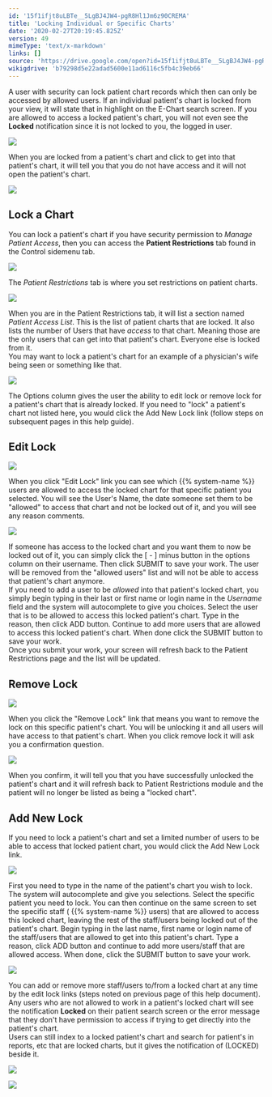 ```yaml
---
id: '15f1ifjt8uLBTe__5LgBJ4JW4-pgR8Hl1Jm6z90CREMA'
title: 'Locking Individual or Specific Charts'
date: '2020-02-27T20:19:45.825Z'
version: 49
mimeType: 'text/x-markdown'
links: []
source: 'https://drive.google.com/open?id=15f1ifjt8uLBTe__5LgBJ4JW4-pgR8Hl1Jm6z90CREMA'
wikigdrive: 'b79298d5e22adad5600e11ad6116c5fb4c39eb66'
---
```

A user with security can lock patient chart records which then can only be accessed by allowed users. If an individual patient's chart is locked from your view, it will state that in highlight on the E-Chart search screen. If you are allowed to access a locked patient's chart, you will not even see the **Locked** notification since it is not locked to you, the logged in user.

![](../locking-individual-or-specific-charts.assets/e9096fa579ee5310390d1838ea7e9b6c.png)

When you are locked from a patient's chart and click to get into that patient's chart, it will tell you that you do not have access and it will not open the patient's chart.

![](../locking-individual-or-specific-charts.assets/14aa3aa11d7910ffd89cbe696baae85a.png)


## Lock a Chart

You can lock a patient's chart if you have security permission to *Manage Patient Access*, then you can access the **Patient Restrictions** tab found in the Control sidemenu tab.

![](../locking-individual-or-specific-charts.assets/dea0f6d493002db666717f2b6f27c3a6.png)

The *Patient Restrictions* tab is where you set restrictions on patient charts.

![](../locking-individual-or-specific-charts.assets/56c4117ea1a351f56e24587ee2286b6e.png)

When you are in the Patient Restrictions tab, it will list a section named *Patient Access List*. This is the list of patient charts that are locked. It also lists the number of Users that have *access* to that chart. Meaning those are the only users that can get into that patient's chart. Everyone else is locked from it.  
You may want to lock a patient's chart for an example of a physician's wife being seen or something like that.

![](../locking-individual-or-specific-charts.assets/a0c36f7b0d6f8254efc86b83e210cc45.png)

The Options column gives the user the ability to edit lock or remove lock for a patient's chart that is already locked. If you need to "lock" a patient's chart not listed here, you would click the Add New Lock link (follow steps on subsequent pages in this help guide).

## Edit Lock


![](../locking-individual-or-specific-charts.assets/cd835ac2fcbf2085539e2ace43ff2263.png)

When you click "Edit Lock" link you can see which {{% system-name %}} users are allowed to access the locked chart for that specific patient you selected. You will see the User's Name, the date someone set them to be "allowed" to access that chart and not be locked out of it, and you will see any reason comments.

![](../locking-individual-or-specific-charts.assets/73520580f52cce034f5dde1c07d1b14e.png)

If someone has access to the locked chart and you want them to now be locked out of it, you can simply click the [ - ] minus button in the options column on their username. Then click SUBMIT to save your work. The user will be removed from the "allowed users" list and will not be able to access that patient's chart anymore.  
If you need to add a user to be *allowed* into that patient's locked chart, you simply begin typing in their last or first name or login name in the *Username* field and the system will autocomplete to give you choices. Select the user that is to be allowed to access this locked patient's chart. Type in the reason, then click ADD button. Continue to add more users that are allowed to access this locked patient's chart. When done click the SUBMIT button to save your work.  
Once you submit your work, your screen will refresh back to the Patient Restrictions page and the list will be updated.

## Remove Lock


![](../locking-individual-or-specific-charts.assets/3032b566b3c4d0523a2d78d0ad793d94.png)

When you click the "Remove Lock" link that means you want to remove the lock on this specific patient's chart. You will be unlocking it and all users will have access to that patient's chart. When you click remove lock it will ask you a confirmation question.

![](../locking-individual-or-specific-charts.assets/71890deb091f6935bd1c46d01c30e9f1.png)

When you confirm, it will tell you that you have successfully unlocked the patient's chart and it will refresh back to Patient Restrictions module and the patient will no longer be listed as being a "locked chart".

## Add New Lock

If you need to lock a patient's chart and set a limited number of users to be able to access that locked patient chart, you would click the Add New Lock link.

![](../locking-individual-or-specific-charts.assets/cbf9589a93143e3246c3e4bea776c4b7.png)

First you need to type in the name of the patient's chart you wish to lock. The system will autocomplete and give you selections. Select the specific patient you need to lock. You can then continue on the same screen to set the specific staff ( {{% system-name %}} users) that are allowed to access this locked chart, leaving the rest of the staff/users being locked out of the patient's chart. Begin typing in the last name, first name or login name of the staff/users that are allowed to get into this patient's chart. Type a reason, click ADD button and continue to add more users/staff that are allowed access. When done, click the SUBMIT button to save your work.

![](../locking-individual-or-specific-charts.assets/081cc6f69f2fd83f5e0e6af6ef14ce83.png)

You can add or remove more staff/users to/from a locked chart at any time by the edit lock links (steps noted on previous page of this help document). Any users who are not allowed to work in a patient's locked chart will see the notification **Locked** on their patient search screen or the error message that they don't have permission to access if trying to get directly into the patient's chart.  
Users can still index to a locked patient's chart and search for patient's in reports, etc that are locked charts, but it gives the notification of (LOCKED) beside it.

![](../locking-individual-or-specific-charts.assets/43509a84fbd2f19d980fcf8d69ce4cd0.png)

 ![](../locking-individual-or-specific-charts.assets/1923df6352bf15688e88a598d055d670.png)

